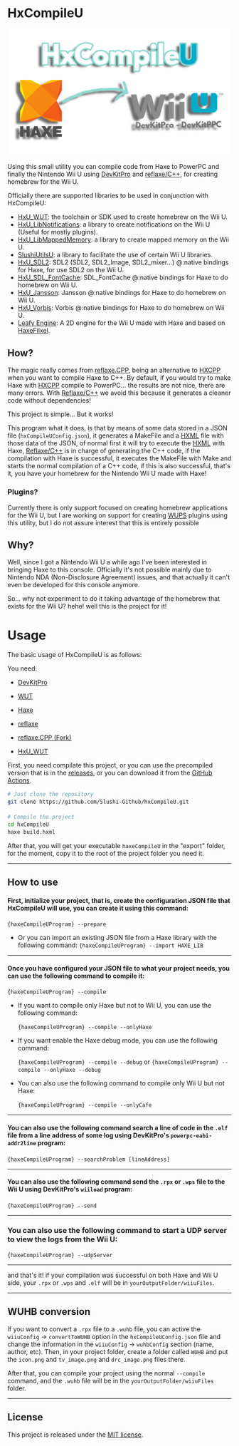 # HxCompileU
![mainImage](https://github.com/Slushi-Github/hxCompileU/blob/main/docs/readme/MainImage.png)

Using this small utility you can compile code from Haxe to PowerPC and finally the Nintendo Wii U using [DevKitPro](https://devkitpro.org/) and [reflaxe/C++](https://github.com/SomeRanDev/reflaxe.CPP), for creating homebrew for the Wii U.

Officially there are supported libraries to be used in conjunction with HxCompileU:

- [HxU_WUT](https://github.com/Haxe-WiiU/HxU_WUT): the toolchain or SDK used to create homebrew on the Wii U.
- [HxU_LibNotifications](https://github.com/Haxe-WiiU/HxU_LibNotifications): a library to create notifications on the Wii U (Useful for mostly plugins).
- [HxU_LibMappedMemory](https://github.com/Haxe-WiiU/HxU_LibMappedMemory): a library to create mapped memory on the Wii U.
- [SlushiUtilsU](https://github.com/Slushi-Github/slushiUtilsU): a library to facilitate the use of certain Wii U libraries.
- [HxU_SDL2](https://github.com/Haxe-WiiU/HxU_SDL2): SDL2 (SDL2, SDL2_Image, SDL2_mixer...) @:native bindings for Haxe, for use SDL2 on the Wii U.
- [HxU_SDL_FontCache](https://github.com/Haxe-WiiU/HxU_SDL_FontCache): SDL_FontCache @:native bindings for Haxe to do homebrew on Wii U.
- [HxU_Jansson](https://github.com/Haxe-WiiU/HxU_Jansson): Jansson @:native bindings for Haxe to do homebrew on Wii U.
- [HxU_Vorbis](https://github.com/Haxe-WiiU/HxU_Vorbis): Vorbis @:native bindings for Haxe to do homebrew on Wii U.
- [Leafy Engine](https://github.com/Slushi-Github/leafyEngine): A 2D engine for the Wii U made with Haxe and based on [HaxeFilxel](http://haxeflixel.com/).

## How?
The magic really comes from [reflaxe.CPP](https://github.com/SomeRanDev/reflaxe.CPP), being an alternative to [HXCPP](https://github.com/HaxeFoundation/hxcpp) when you want to compile Haxe to C++.
By default, if you would try to make Haxe with [HXCPP](https://github.com/HaxeFoundation/hxcpp) compile to PowerPC... the results are not nice, there are many errors. With [Reflaxe/C++](https://github.com/SomeRanDev/reflaxe.CPP) we avoid this because it generates a cleaner code without dependencies!

This project is simple... But it works!

This program what it does, is that by means of some data stored in a JSON file (``hxCompileUConfig.json``), it generates a MakeFile and a [HXML](https://haxe.org/manual/compiler-usage-hxml.html) file with those data of the JSON, of normal first it will try to execute the [HXML](https://haxe.org/manual/compiler-usage-hxml.html) with Haxe, [Reflaxe/C++](https://github.com/SomeRanDev/reflaxe.CPP) is in charge of generating the C++ code, if the compilation with Haxe is successful, it executes the MakeFile with Make and starts the normal compilation of a C++ code, if this is also successful, that's it, you have your homebrew for the Nintendo Wii U made with Haxe!

### Plugins?
Currently there is only support focused on creating homebrew applications for the Wii U, but I are working on support for creating [WUPS](https://github.com/wiiu-env/WiiUPluginSystem) plugins using this utility, but I do not assure interest that this is entirely possible

## Why?
Well, since I got a Nintendo Wii U a while ago I've been interested in bringing Haxe to this console. 
Officially it's not possible mainly due to Nintendo NDA (Non-Disclosure Agreement) issues, and that actually it can't even be developed for this console anymore.

So... why not experiment to do it taking advantage of the homebrew that exists for the Wii U? hehe! well this is the project for it!

# Usage

The basic usage of HxCompileU is as follows:

You need:
- [DevKitPro](https://devkitpro.org/wiki/Getting_Started)

- [WUT](https://github.com/devkitPro/wut?tab=readme-ov-file#install)

- [Haxe](https://haxe.org/)

- [reflaxe](https://github.com/SomeRanDev/reflaxe)

- [reflaxe.CPP (Fork)](https://github.com/Slushi-Github/reflaxe.CPP)

- [HxU_WUT](https://github.com/Haxe-WiiU/HxU_WUT)

First, you need compilate this project, or you can use the precompiled version that is in the [releases](https://github.com/Slushi-Github/hxCompileU/releases), or you can download it from the [GitHub Actions](https://github.com/Slushi-Github/hxCompileU/actions).

```bash
# Just clone the repository
git clone https://github.com/Slushi-Github/hxCompileU.git

# Compile the project
cd hxCompileU
haxe build.hxml
```

After that, you will get your executable ``haxeCompileU`` in the "export" folder, for the moment, copy it to the root of the project folder you need it.

-----

## How to use
#### First, initialize your project, that is, create the configuration JSON file that HxCompileU will use, you can create it using this command:
``{haxeCompileUProgram} --prepare``

 - Or you can import an existing JSON file from a Haxe library with the following command:
``{haxeCompileUProgram} --import HAXE_LIB``

-----

#### Once you have configured your JSON file to what your project needs, you can use the following command to compile it:
``{haxeCompileUProgram} --compile``

 - If you want to compile only Haxe but not to Wii U,
 you can use the following command:

    ``{haxeCompileUProgram} --compile --onlyHaxe``

 - If you want enable the Haxe debug mode, you can use the following command:

    ``{haxeCompileUProgram} --compile --debug`` or ``{haxeCompileUProgram} --compile --onlyHaxe --debug``

- You can also use the following command to compile only Wii U but not Haxe:

    ``{haxeCompileUProgram} --compile --onlyCafe``

-----

#### You can also use the following command search a line of code in the ``.elf`` file from a line address of some log using DevKitPro's ``powerpc-eabi-addr2line`` program:

``{haxeCompileUProgram} --searchProblem [lineAddress]``

-----

#### You can also use the following command send the ``.rpx`` or ``.wps`` file to the Wii U using DevKitPro's ``wiiload`` program:

``{haxeCompileUProgram} --send``

-----

### You can also use the following command to start a UDP server to view the logs from the Wii U:

``{haxeCompileUProgram} --udpServer``

-----

and that's it! if your compilation was successful on both Haxe and Wii U side, your ``.rpx`` or ``.wps`` and ``.elf`` will be in ``yourOutputFolder/wiiuFiles``.

-----

## WUHB conversion

If you want to convert a ``.rpx`` file to a ``.wuhb`` file, you can active the  ``wiiuConfig`` -> ``convertToWUHB`` option in the ``hxCompileUConfig.json`` file and change the information in the ``wiiuConfig`` -> ``wuhbConfig`` section (name, author, etc).
Then, in your project folder, create a folder called ``WUHB`` and put the ``icon.png`` and ``tv_image.png`` and ``drc_image.png`` files there.

After that, you can compile your project using the normal ``--compile`` command, and the ``.wuhb`` file will be in the ``yourOutputFolder/wiiuFiles`` folder.

-----

## License
This project is released under the [MIT license](https://github.com/Slushi-Github/hxCompileU/blob/main/LICENSE.md).